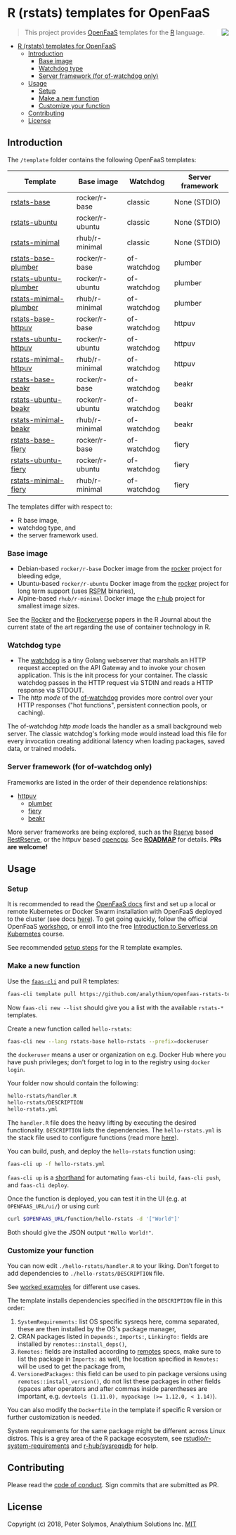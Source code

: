 # R (rstats) templates for OpenFaaS

<img src="https://hub.analythium.io/assets/web/faastr.png" align="right" style="padding-left:10px;background-color:white;" />

> This project provides [OpenFaaS](https://www.openfaas.com/)
> templates for the [R](https://www.r-project.org/) language.

- [R (rstats) templates for OpenFaaS](#r-rstats-templates-for-openfaas)
  - [Introduction](#introduction)
    - [Base image](#base-image)
    - [Watchdog type](#watchdog-type)
    - [Server framework (for of-watchdog only)](#server-framework-for-of-watchdog-only)
  - [Usage](#usage)
    - [Setup](#setup)
    - [Make a new function](#make-a-new-function)
    - [Customize your function](#customize-your-function)
  - [Contributing](#contributing)
  - [License](#license)

## Introduction

The `/template` folder contains the following OpenFaaS templates:

| Template | Base image | Watchdog | Server framework |
|----------|------------|----------|------------------|
| [rstats-base](template/rstats-base) | rocker/r-base | classic | None (STDIO) |
| [rstats-ubuntu](template/rstats-ubuntu) | rocker/r-ubuntu | classic | None (STDIO) |
| [rstats-minimal](template/rstats-minimal) | rhub/r-minimal | classic | None (STDIO) |
| [rstats-base-plumber](template/rstats-base-plumber) | rocker/r-base | of-watchdog | plumber |
| [rstats-ubuntu-plumber](template/rstats-ubuntu-plumber) | rocker/r-ubuntu | of-watchdog | plumber |
| [rstats-minimal-plumber](template/rstats-minimal-plumber) | rhub/r-minimal | of-watchdog | plumber |
| [rstats-base-httpuv](template/rstats-base-httpuv) | rocker/r-base | of-watchdog | httpuv |
| [rstats-ubuntu-httpuv](template/rstats-ubuntu-httpuv) | rocker/r-ubuntu | of-watchdog | httpuv |
| [rstats-minimal-httpuv](template/rstats-minimal-httpuv) | rhub/r-minimal | of-watchdog | httpuv |
| [rstats-base-beakr](template/rstats-base-beakr) | rocker/r-base | of-watchdog | beakr |
| [rstats-ubuntu-beakr](template/rstats-ubuntu-beakr) | rocker/r-ubuntu | of-watchdog | beakr |
| [rstats-minimal-beakr](template/rstats-minimal-beakr) | rhub/r-minimal | of-watchdog | beakr |
| [rstats-base-fiery](template/rstats-base-fiery) | rocker/r-base | of-watchdog | fiery |
| [rstats-ubuntu-fiery](template/rstats-ubuntu-fiery) | rocker/r-ubuntu | of-watchdog | fiery |
| [rstats-minimal-fiery](template/rstats-minimal-fiery) | rhub/r-minimal | of-watchdog | fiery |

The templates differ with respect to:

- R base image,
- watchdog type, and
- the server framework used.

### Base image

- Debian-based `rocker/r-base` Docker image from the [rocker](https://github.com/rocker-org/rocker/tree/master/r-base) project for bleeding edge,
- Ubuntu-based `rocker/r-ubuntu` Docker image from the [rocker](https://github.com/rocker-org/rocker/tree/master/r-ubuntu) project for long term support (uses [RSPM](https://packagemanager.rstudio.com/client/) binaries),
- Alpine-based `rhub/r-minimal` Docker image the [r-hub](https://github.com/r-hub/r-minimal) project for smallest image sizes.

See the [Rocker](https://journal.r-project.org/archive/2017/RJ-2017-065/RJ-2017-065.pdf) and the [Rockerverse](https://journal.r-project.org/archive/2020/RJ-2020-007/RJ-2020-007.pdf) papers in the R Journal about the current state of the art regarding the use of container technology in R.

### Watchdog type

- The [watchdog](https://github.com/openfaas/faas/tree/master/watchdog) is a tiny Golang webserver that marshals an HTTP request accepted on the API Gateway and to invoke your chosen application. This is the init process for your container. The classic watchdog passes in the HTTP request via STDIN and reads a HTTP response via STDOUT.
- The _http mode_ of the [of-watchdog](https://github.com/openfaas-incubator/of-watchdog) provides more control over your HTTP responses ("hot functions", persistent connection pools, or caching).

The of-watchdog _http mode_ loads the handler as a small background web server.
The classic watchdog's forking mode would instead load this file for every invocation creating additional latency when loading packages, saved data, or trained models.

### Server framework (for of-watchdog only)

Frameworks are listed in the order of their dependence relationships:

- [httpuv](https://CRAN.R-project.org/package=httpuv)
  - [plumber](https://www.rplumber.io/)
  - [fiery](https://CRAN.R-project.org/package=fiery)
  - [beakr](https://CRAN.R-project.org/package=beakr)

More server frameworks are being explored, such as the 
[Rserve](https://www.rforge.net/Rserve/) based [RestRserve](https://restrserve.org/),
or the httpuv based [opencpu](https://www.opencpu.org/).
See [**ROADMAP**](/analythium/openfaas-rstats-templates/issues/19) for details. **PRs are welcome!**

## Usage

### Setup

It is recommended to read the [OpenFaaS docs](https://docs.openfaas.com/) first
and set up a local or remote Kubernetes or Docker Swarm installation with
OpenFaaS deployed to the cluster (see docs [here](https://docs.openfaas.com/deployment/)).
To get going quickly,
follow the official OpenFaaS [workshop](https://docs.openfaas.com/tutorials/workshop/),
or enroll into the free
[Introduction to Serverless on Kubernetes](https://www.edx.org/course/introduction-to-serverless-on-kubernetes) course.

See recommended [setup steps](examples/README.md) for the R template examples.
### Make a new function

Use the [`faas-cli`](https://github.com/openfaas/faas-cli) and pull R templates:

```bash
faas-cli template pull https://github.com/analythium/openfaas-rstats-templates
```

Now `faas-cli new --list` should give you a list with the available `rstats-*` templates.

Create a new function called `hello-rstats`:

```bash
faas-cli new --lang rstats-base hello-rstats --prefix=dockeruser
```

the `dockeruser` means a user or organization on e.g. Docker Hub where
you have push privileges; don't forget to log in to the registry using `docker login`.

Your folder now should contain the following:

```bash
hello-rstats/handler.R
hello-rstats/DESCRIPTION
hello-rstats.yml
```

The `handler.R` file does the heavy lifting by executing the desired
functionality. `DESCRIPTION` lists the dependencies.
The `hello-rstats.yml` is the stack file used to configure functions
(read more [here](https://docs.openfaas.com/reference/yaml/)).

You can build, push, and deploy the `hello-rstats` function using:

```bash
faas-cli up -f hello-rstats.yml
```

`faas-cli up` is a [shorthand](https://docs.openfaas.com/cli/templates/)
for automating `faas-cli build`, `faas-cli push`, and `faas-cli deploy`.

Once the function is deployed, you can test it in the UI
(e.g. at `OPENFAAS_URL/ui/`) or using curl:

```bash
curl $OPENFAAS_URL/function/hello-rstats -d '["World"]'
```

Both should give the JSON output `"Hello World!"`.

### Customize your function

You can now edit `./hello-rstats/handler.R` to your liking.
Don't forget to add dependencies to `./hello-rstats/DESCRIPTION` file.

See [worked examples](examples/README.md) for different use cases.

The template installs dependencies specified in the `DESCRIPTION` file
in this order:

1. `SystemRequirements:` list OS specific sysreqs here, comma separated, these are then installed by the OS's package manager,
2. CRAN packages listed in `Depends:`, `Imports:`, `LinkingTo:` fields are installed by `remotes::install_deps()`,
3. `Remotes:` fields are installed according to [remotes](https://cran.r-project.org/web/packages/remotes/vignettes/dependencies.html) specs, make sure to list the package in `Imports:` as well, the location specified in `Remotes:` will be used to get the package from,
4. `VersionedPackages:` this field can be used to pin package versions using `remotes::install_version()`, do not list these packages in other fields (spaces after operators and after commas inside parentheses are important, e.g. `devtools (1.11.0), mypackage (>= 1.12.0, < 1.14)`).

You can also modify the `Dockerfile` in the template if specific
R version or further customization is needed.

System requirements for the same package might be different across
Linux distros. This is a grey area of the R package ecosystem, see
[rstudio/r-system-requirements](https://github.com/rstudio/r-system-requirements)
and [r-hub/sysreqsdb](https://github.com/r-hub/sysreqsdb) for help.

## Contributing

Please read the [code of conduct](CODE_OF_CONDUCT.md).
Sign commits that are submitted as PR.

## License

Copyright (c) 2018, Peter Solymos, Analythium Solutions Inc. [MIT](LICENSE.md)
